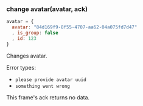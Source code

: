 ### change avatar(avatar, ack)
```javascript
avatar = {
  avatar: "84d169f9-8f55-4707-aa62-04a075fd7d47"
  , is_group: false
  , id: 123
}
```
Changes avatar.

Error types:
  - `please provide avatar uuid`
  - `something went wrong`

This frame's ack returns no data.
